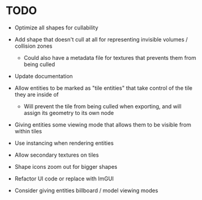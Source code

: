 # TODO

- Optimize all shapes for cullability

- Add shape that doesn't cull at all for representing invisible volumes / collision zones

    * Could also have a metadata file for textures that prevents them from being culled

- Update documentation

- Allow entities to be marked as "tile entities" that take control of the tile they are inside of

    * Will prevent the tile from being culled when exporting, and will assign its geometry to its own node

- Giving entities some viewing mode that allows them to be visible from within tiles  

- Use instancing when rendering entities

- Allow secondary textures on tiles

- Shape icons zoom out for bigger shapes

- Refactor UI code or replace with ImGUI

- Consider giving entities billboard / model viewing modes
